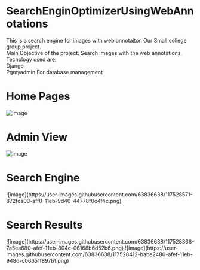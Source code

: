 # SearchEnginOptimizerUsingWebAnnotations
This is a search engine  for images with web annotaiton
Our Small college group project.
</br>
Main Objective of the project:
Search images with the web annotations.
</br>
Techology used are:</br>
Django</br>
Pgmyadmin For database management 



<h1>Home Pages</h1>
	
![image](https://user-images.githubusercontent.com/63836638/117528515-55b6fe80-aff0-11eb-930d-336579c7ace9.png)

<h1> Admin View</h1>

![image](https://user-images.githubusercontent.com/63836638/117528535-68313800-aff0-11eb-88d8-f2f52edfe181.png)

<h1>Search Engine</h1>
![image](https://user-images.githubusercontent.com/63836638/117528571-872fca00-aff0-11eb-9d40-44778f0c4f4c.png)

 <h1>  Search Results</h1>
 ![image](https://user-images.githubusercontent.com/63836638/117528368-7a5ea680-afef-11eb-804c-06168b6d52b6.png)
 ![image](https://user-images.githubusercontent.com/63836638/117528412-babe2480-afef-11eb-948d-c06651f897b1.png)
	


